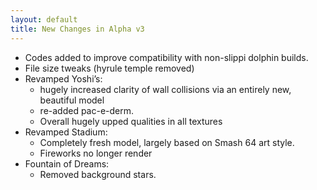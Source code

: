 ```yaml
---
layout: default
title: New Changes in Alpha v3
---
```


- Codes added to improve compatibility with non-slippi dolphin builds.
- File size tweaks (hyrule temple removed)
- Revamped Yoshi’s:
    - hugely increased clarity of wall collisions via an entirely new, beautiful model
    - re-added pac-e-derm.
    - Overall hugely upped qualities in all textures
- Revamped Stadium:
    - Completely fresh model, largely based on Smash 64 art style.
    - Fireworks no longer render
- Fountain of Dreams:
    - Removed background stars.
